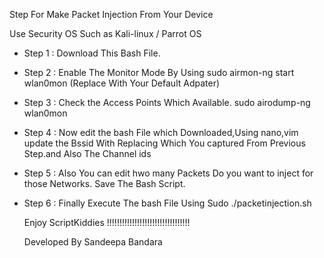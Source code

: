 Step For Make Packet Injection From Your Device

Use Security OS Such as Kali-linux / Parrot OS

* Step 1 :
  Download This Bash File.
* Step 2 :
  Enable The Monitor Mode By Using
  sudo airmon-ng start wlan0mon (Replace With Your Default Adpater)
* Step 3 :
  Check the Access Points Which Available.
  sudo airodump-ng wlan0mon
* Step 4 :
  Now edit the bash File which Downloaded,Using nano,vim update the Bssid With Replacing Which You captured From Previous Step.and Also The Channel ids
* Step 5 :
  Also You can edit hwo many Packets Do you want to inject for those Networks.
  Save The Bash Script.
* Step 6 :
  Finally Execute The bash File Using
  Sudo ./packetinjection.sh


  Enjoy ScriptKiddies !!!!!!!!!!!!!!!!!!!!!!!!!!!!!!!!!

  Developed By Sandeepa Bandara
